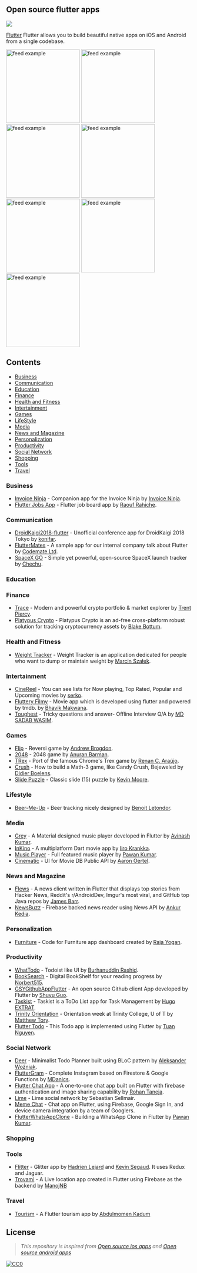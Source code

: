 ## Open source flutter apps

![](https://img.shields.io/github/last-commit/tortuvshin/open-source-flutter-apps.svg?label=last%20update&style=for-the-badge)

<a href="https://flutter.io/">Flutter</a> Flutter allows you to build beautiful native apps on iOS and Android from a single codebase.

<p>
<img src="https://github.com/fablue/building-a-social-network-with-flutter/blob/master/lime-preview.gif" alt="feed example" width="200">
<img src="https://user-images.githubusercontent.com/10066840/45931079-61844e00-bf36-11e8-80d5-e02f8123db59.gif" alt="feed example" width="200">
<img src="https://raw.githubusercontent.com/trentpiercy/trace/master/screenshots/gifs/portfolio.gif" alt="feed example" width="200">
<img src="https://github.com/roughike/inKino/blob/development/assets/screenshots/now_in_theaters.png" alt="feed example" width="200">
<img src="https://camo.githubusercontent.com/b72a57096fa62ca7bab347ca34c6f1bd59e3097f/68747470733a2f2f7468756d62732e6766796361742e636f6d2f436f6d706c65746553656c6672656c69616e744861636b65652d73697a655f726573747269637465642e676966" alt="feed example" width="200">
<img src="https://github.com/tortuvshin/open-source-flutter-apps/blob/master/art/new%20flutter%20jobs.gif" alt="feed example" width="200">
<img src="https://user-images.githubusercontent.com/8137504/49392298-09e33980-f754-11e8-9fc2-7cd12b62e604.png" alt="feed example" width="200">

</p>


## Contents

- [Business](#business)
- [Communication](#communication)
- [Education](#education)
- [Finance](#finance)
- [Health and Fitness](#health-and-fitness)
- [Intertainment](#intertainment)
- [Games](#games)
- [LifeStyle](#lifestyle)
- [Media](#media)
- [News and Magazine](#news-and-magazine)
- [Personalization](#personalization)
- [Productivity](#productivity)
- [Social Network](#social-network)
- [Shopping](#shopping)
- [Tools](#tools)
- [Travel](#travel)

### Business

- [Invoice Ninja](https://github.com/invoiceninja/flutter-mobile) - Companion app for the Invoice Ninja by [Invoice Ninja](https://github.com/invoiceninja).
- [Flutter Jobs App](https://github.com/Rahiche/flutter_jobs_app) - Flutter job board app by [Raouf Rahiche](https://github.com/Rahiche/flutter_jobs_app).

### Communication

- [DroidKaigi2018-flutter](https://github.com/konifar/droidkaigi2018-flutter) - Unofficial conference app for DroidKaigi 2018 Tokyo by [konifar](https://github.com/konifar).
- [FlutterMates](https://github.com/CodemateLtd/FlutterMates) - A sample app for our internal company talk about Flutter by [Codemate Ltd](https://github.com/CodemateLtd).
- [SpaceX GO](https://github.com/jesusrp98/spacex-go) - Simple yet powerful, open-source SpaceX launch tracker by [Chechu](https://github.com/jesusrp98/).

### Education

### Finance

- [Trace](https://github.com/trentpiercy/trace) - Modern and powerful crypto portfolio & market explorer by [Trent Piercy](https://github.com/trentpiercy).
- [Platypus Crypto](https://github.com/Blakexx/CryptoTracker) - Platypus Crypto is an ad-free cross-platform robust solution for tracking cryptocurrency assets by [Blake Bottum](https://github.com/Blakexx).

### Health and Fitness

- [Weight Tracker](https://github.com/MSzalek-Mobile/weight_tracker) - Weight Tracker is an application dedicated for people who want to dump or maintain weight by [Marcin Szałek](https://github.com/MarcinusX).

### Intertainment

- [CineReel](https://github.com/kserko/CineReel) - You can see lists for Now playing, Top Rated, Popular and Upcoming movies by [serko](https://github.com/kserko).
- [Fluttery Filmy](https://github.com/ibhavikmakwana/Fluttery-Filmy) - Movie app which is developed using flutter and powered by tmdb. by [Bhavik Makwana](https://github.com/ibhavikmakwana).
- [Toughest](https://github.com/MDSADABWASIM/Toughest) - Tricky questions and answer- Offline Interview Q/A by [MD SADAB WASIM](https://github.com/MDSADABWASIM).

### Games

- [Flip](https://github.com/RedBrogdon/flutterflip) - Reversi game by [Andrew Brogdon](https://github.com/RedBrogdon).
- [2048](https://github.com/anuranBarman/2048) - 2048 game by [Anuran Barman](https://github.com/anuranBarman).
- [TRex](https://github.com/renancaraujo/trex-flame) - Port of the famous Chrome's Trex game by [Renan C. Araújo](https://github.com/renancaraujo).
- [Crush](https://github.com/boeledi/flutter_crush) - How to build a Math-3 game, like Candy Crush, Bejeweled by [Didier Boelens](https://didierboelens.com).
- [Slide Puzzle](https://github.com/kevmoo/slide_puzzle) - Classic slide (15) puzzle by [Kevin Moore](https://github.com/kevmoo).

### Lifestyle

- [Beer-Me-Up](https://github.com/benoitletondor/Beer-Me-Up) - Beer tracking nicely designed by [Benoit Letondor](https://github.com/benoitletondor).

### Media

- [Grey](https://github.com/avirias/Grey) - A Material designed music player developed in Flutter by [Avinash Kumar](https://github.com/avirias).
- [InKino](https://github.com/roughike/inKino) - A multiplatform Dart movie app by [Iiro Krankka](https://github.com/roughike).
- [Music Player](https://github.com/iampawan/Flutter-Music-Player) - Full featured music player by [Pawan Kumar](https://about.me/imthepk).
- [Cinematic](https://github.com/aaronoe/FlutterCinematic) - UI for Movie DB Public API by [Aaron Oertel](https://github.com/aaronoe).

### News and Magazine

- [Flews](https://github.com/jbarr21/flews) - A news client written in Flutter that displays top stories from Hacker News, Reddit's r/AndroidDev, Imgur's most viral, and GitHub top Java repos by [James Barr](https://github.com/jbarr21).
- [NewsBuzz](https://github.com/theankurkedia/NewsBuzz) - Firebase backed news reader using News API by [Ankur Kedia](https://github.com/theankurkedia).

### Personalization

- [Furniture](https://github.com/rajayogan/flutterui-furnitureapp) - Code for Furniture app dashboard created by [Raja Yogan](https://github.com/rajayogan/).

### Productivity

- [WhatTodo](https://github.com/burhanrashid52/WhatTodo) - Todoist like UI by [Burhanuddin Rashid](https://about.me/burhanrashid52).
- [BookSearch](https://github.com/Norbert515/BookSearch) - Digital BookShelf for your reading progress by [Norbert515](https://github.com/Norbert515).
- [GSYGithubAppFlutter](https://github.com/CarGuo/GSYGithubAppFlutter) - An open source Github client App developed by Flutter by [Shuyu Guo](https://github.com/CarGuo).
- [Taskist](https://github.com/huextrat/Taskist) - Taskist is a ToDo List app for Task Management by [Hugo EXTRAT](https://github.com/huextrat).
- [Trinity Orientation](https://github.com/matthewtory/trinity-orientation-2018) - Orientation week at Trinity College, U of T by [Matthew Tory](https://github.com/matthewtory).
- [Flutter Todo](https://github.com/tuannguyendotme/flutter_todo) - This Todo app is implemented using Flutter by [Tuan Nguyen](https://github.com/tuannguyendotme).

### Social Network

- [Deer](https://github.com/aleksanderwozniak/deer) - Minimalist Todo Planner built using BLoC pattern by [Aleksander Woźniak](https://github.com/aleksanderwozniak).
- [FlutterGram](https://github.com/mdanics/fluttergram) - Complete Instagram based on Firestore & Google Functions by [MDanics](https://github.com/mdanics).
- [Flutter Chat App](https://github.com/rohan20/flutter-chat-app) - A one-to-one chat app built on Flutter with firebase authentication and image sharing capability by [Rohan Taneja](https://github.com/rohan20).
- [Lime](https://github.com/fablue/lime-flutter) - Lime social network by Sebastian Sellmair.
- [Meme Chat](https://github.com/efortuna/memechat) - Chat app on Flutter, using Firebase, Google Sign In, and device camera integration by a team of Googlers.
- [FlutterWhatsAppClone](https://github.com/iampawan/FlutterWhatsAppClone) - Building a WhatsApp Clone in Flutter by [Pawan Kumar](https://github.com/iampawan).

### Shopping

### Tools

- [Flitter](https://github.com/dart-flitter/flitter) - Glitter app by [Hadrien Lejard](https://twitter.com/HadrienLejard) and [Kevin Segaud](https://twitter.com/kevin_segaud). It uses Redux and Jaguar.
- [Trovami](https://github.com/Samaritan1011001/Trovami) - A Live location app created in Flutter using Firebase as the backend by [ManojNB](https://github.com/Samaritan1011001)

### Travel

- [Tourism](https://github.com/bluemix/tourism-demo) - A Flutter tourism app by [Abdulmomen Kadum](https://github.com/bluemix/)

## License

> *This repository is inspired from [Open source ios apps](https://github.com/dkhamsing/open-source-ios-apps "Open source ios apps") and [Open source android apps](https://github.com/pcqpcq/open-source-android-apps)* 

[![CC0](http://mirrors.creativecommons.org/presskit/buttons/88x31/svg/cc-zero.svg)](https://creativecommons.org/publicdomain/zero/1.0/)
